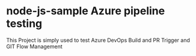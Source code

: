 # node-js-sample Azure pipeline testing
This Project is simply used to test Azure DevOps Build and PR Trigger and GIT Flow Management

